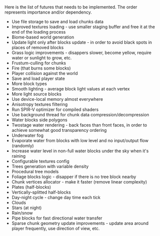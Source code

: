 Here is the list of futures that needs to be implemented.
The order represents importance and/or dependency.
* Use file storage to save and load chunks data
* Improved textures loading - use smaller staging buffer and free it at the end of the loading process
* Biome-based world generation
* Update light only after blocks update - in order to avoid black spots in places of removed blocks
* Grass logic improvements - disappers slower, become yellow, require water or sunlight to grow, etc.
* Frustum-culling for chunks
* Fire (that burns some blocks)
* Player collision against the world
* Save and load player state
* More block types
* Smooth lighting - average block light values at each vertex
* More light source blocks
* Use device-local memory almost everywhere
* Anisotropy textures filtering
* Run SPIR-V optimizer for compiled shaders
* Use background thread for chunk data compression/decompression
* Water blocks side polygons
* Twostage water rendering - back faces than front faces, in order to achieve somewhat good transparency ordering
* Underwater fog
* Evaporate water from blocks with low level and no input/output flow (randomly)
* Increase water level in non-full water blocks under the sky when it's raining
* Configurable textures config
* Trees generation with variable density
* Procedural tree models
* Foliage blocks logic - disapper if there is no tree block nearby
* Chunk vertices allocator - make it faster (remove linear complexity)
* Plates (half-blocks)
* Vertically-splitted half-blocks
* Day-night cycle - change day time each tick
* Clouds
* Stars (at night)
* Rain/snow
* Pipe blocks for fast directional water transfer
* Sparse chunk geometry update improvements - update area around player frequently, use direction of view, etc.
